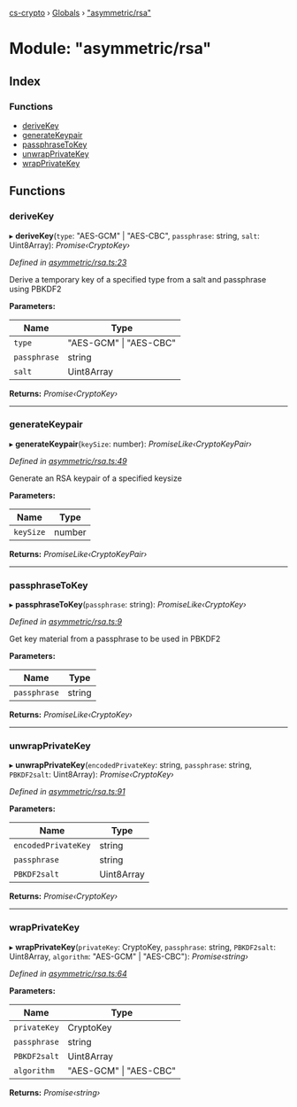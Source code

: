 [cs-crypto](../README.md) › [Globals](../globals.md) › ["asymmetric/rsa"](_asymmetric_rsa_.md)

# Module: "asymmetric/rsa"

## Index

### Functions

* [deriveKey](_asymmetric_rsa_.md#derivekey)
* [generateKeypair](_asymmetric_rsa_.md#generatekeypair)
* [passphraseToKey](_asymmetric_rsa_.md#passphrasetokey)
* [unwrapPrivateKey](_asymmetric_rsa_.md#unwrapprivatekey)
* [wrapPrivateKey](_asymmetric_rsa_.md#wrapprivatekey)

## Functions

###  deriveKey

▸ **deriveKey**(`type`: "AES-GCM" | "AES-CBC", `passphrase`: string, `salt`: Uint8Array): *Promise‹CryptoKey›*

*Defined in [asymmetric/rsa.ts:23](https://github.com/very-amused/CS-crypto/blob/9a6363e/src/asymmetric/rsa.ts#L23)*

Derive a temporary key of a specified type from a salt and passphrase  using PBKDF2

**Parameters:**

Name | Type |
------ | ------ |
`type` | "AES-GCM" &#124; "AES-CBC" |
`passphrase` | string |
`salt` | Uint8Array |

**Returns:** *Promise‹CryptoKey›*

___

###  generateKeypair

▸ **generateKeypair**(`keySize`: number): *PromiseLike‹CryptoKeyPair›*

*Defined in [asymmetric/rsa.ts:49](https://github.com/very-amused/CS-crypto/blob/9a6363e/src/asymmetric/rsa.ts#L49)*

Generate an RSA keypair of a specified keysize

**Parameters:**

Name | Type |
------ | ------ |
`keySize` | number |

**Returns:** *PromiseLike‹CryptoKeyPair›*

___

###  passphraseToKey

▸ **passphraseToKey**(`passphrase`: string): *PromiseLike‹CryptoKey›*

*Defined in [asymmetric/rsa.ts:9](https://github.com/very-amused/CS-crypto/blob/9a6363e/src/asymmetric/rsa.ts#L9)*

Get key material from a passphrase to be used in PBKDF2

**Parameters:**

Name | Type |
------ | ------ |
`passphrase` | string |

**Returns:** *PromiseLike‹CryptoKey›*

___

###  unwrapPrivateKey

▸ **unwrapPrivateKey**(`encodedPrivateKey`: string, `passphrase`: string, `PBKDF2salt`: Uint8Array): *Promise‹CryptoKey›*

*Defined in [asymmetric/rsa.ts:91](https://github.com/very-amused/CS-crypto/blob/9a6363e/src/asymmetric/rsa.ts#L91)*

**Parameters:**

Name | Type |
------ | ------ |
`encodedPrivateKey` | string |
`passphrase` | string |
`PBKDF2salt` | Uint8Array |

**Returns:** *Promise‹CryptoKey›*

___

###  wrapPrivateKey

▸ **wrapPrivateKey**(`privateKey`: CryptoKey, `passphrase`: string, `PBKDF2salt`: Uint8Array, `algorithm`: "AES-GCM" | "AES-CBC"): *Promise‹string›*

*Defined in [asymmetric/rsa.ts:64](https://github.com/very-amused/CS-crypto/blob/9a6363e/src/asymmetric/rsa.ts#L64)*

**Parameters:**

Name | Type |
------ | ------ |
`privateKey` | CryptoKey |
`passphrase` | string |
`PBKDF2salt` | Uint8Array |
`algorithm` | "AES-GCM" &#124; "AES-CBC" |

**Returns:** *Promise‹string›*

